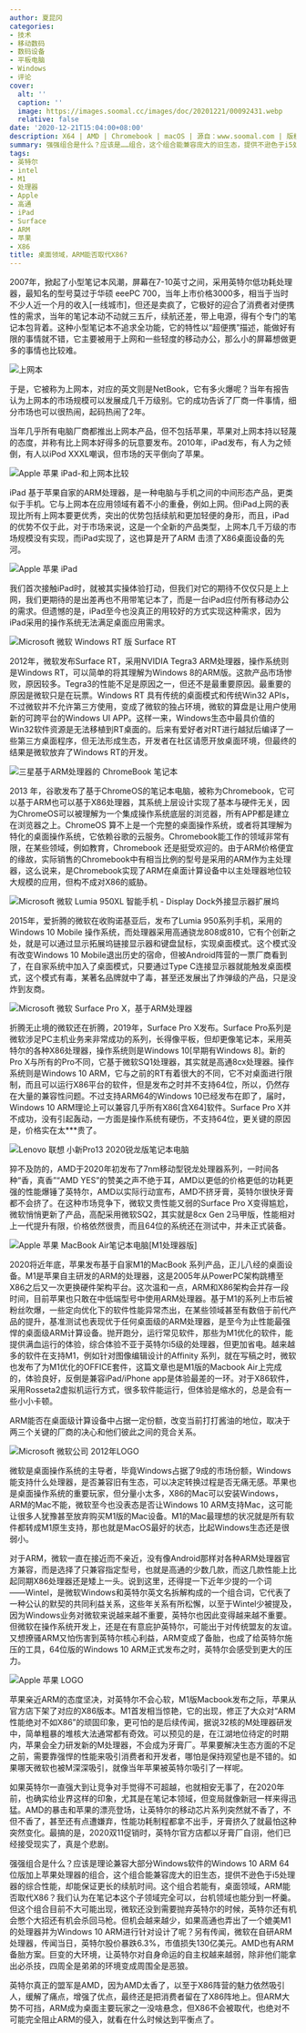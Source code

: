 ```yaml
---
author: 夏昆冈
categories:
- 技术
- 移动数码
- 数码设备
- 平板电脑
- Windows
- 评论
cover:
  alt: ''
  caption: ''
  image: https://images.soomal.cc/images/doc/20201221/00092431.webp
  relative: false
date: '2020-12-21T15:04:00+08:00'
description: X64 | AMD | Chromebook | macOS | 源自：www.soomal.com | 版权：原创 |  平均/总评分：07.78/179
summary: 强强组合是什么？应该是……组合，这个组合能兼容庞大的旧生态，提供不逊色于i5处理器的综合性能，却能保证更长的续航时间。这个组合若能有，桌面领域，ARM能否取代X86？我们认为在笔记本这个子领域完全可以，台机领域也能分到一杯羹。
tags:
- 英特尔
- intel
- M1
- 处理器
- Apple
- 高通
- iPad
- Surface
- ARM
- 苹果
- X86
title: 桌面领域，ARM能否取代X86?
---
```


2007年，掀起了小型笔记本风潮，屏幕在7-10英寸之间，采用英特尔低功耗处理器，最知名的型号莫过于华硕 eeePC 700，当年上市价格3000多，相当于当时不少人近一个月的收入[一线城市]，但还是卖疯了，它极好的迎合了消费者对便携性的需求，当年的笔记本动不动就三五斤，续航还差，带上电源，得有个专门的笔记本包背着。这种小型笔记本不追求全功能，它的特性以“超便携”描述，能做好有限的事情就不错，它主要被用于上网和一些轻度的移动办公，那么小的屏幕想做更多的事情也比较难。

![上网本](https://images.soomal.cc/images/doc/20090708/00002246.webp)




于是，它被称为上网本，对应的英文则是NetBook，它有多火爆呢？当年有报告认为上网本的市场规模可以发展成几千万级别。它的成功告诉了厂商一件事情，细分市场也可以很热闹，起码热闹了2年。

当年几乎所有电脑厂商都推出上网本产品，但不包括苹果，苹果对上网本持以轻蔑的态度，并称有比上网本好得多的玩意要发布。2010年，iPad发布，有人为之倾倒，有人以iPod XXXL嘲讽，但市场的天平倒向了苹果。

![Apple 苹果 iPad-和上网本比较](https://images.soomal.cc/images/doc/20100416/00005056.webp)




iPad 基于苹果自家的ARM处理器，是一种电脑与手机之间的中间形态产品，更类似于手机。它与上网本在应用领域有着不小的重叠，例如上网。但iPad上网的表现比所有上网本要更优秀，突出的优势包括续航和更加轻便的身形，而且，iPad的优势不仅于此，对于市场来说，这是一个全新的产品类型，上网本几千万级的市场规模没有实现，而iPad实现了，这也算是开了ARM 击溃了X86桌面设备的先河。

![Apple 苹果 iPad](https://images.soomal.cc/images/doc/20201221/00092426.webp)




我们首次接触iPad时，就被其实操体验打动，但我们对它的期待不仅仅只是上上网，我们更期待的是出差再也不用带笔记本了，而是一台iPad应付所有移动办公的需求。但遗憾的是，iPad至今也没真正的用较好的方式实现这种需求，因为iPad采用的操作系统无法满足桌面应用需求。

![Microsoft 微软 Windows RT 版 Surface RT](https://images.soomal.cc/images/doc/20201221/00092427.webp)




2012年，微软发布Surface RT，采用NVIDIA Tegra3 ARM处理器，操作系统则是Windows RT，可以简单的将其理解为Windows 8的ARM版。这款产品市场惨败，原因较多。Tegra3的性能不足是原因之一，但还不是最重要原因。最重要的原因是微软只是在玩票。Windows RT 具有传统的桌面模式和传统Win32 APIs，不过微软并不允许第三方使用，变成了微软的独占环境，微软的算盘是让用户使用新的可跨平台的Windows UI APP。这样一来，Windows生态中最具价值的Win32软件资源是无法移植到RT桌面的。后来有爱好者对RT进行越狱后编译了一些第三方桌面程序，但无法形成生态，开发者在社区请愿开放桌面环境，但最终的结果是微软放弃了Windows RT的开发。

![三星基于ARM处理器的 ChromeBook 笔记本](https://images.soomal.cc/images/doc/20201221/00092428.webp)




2013 年，谷歌发布了基于ChromeOS的笔记本电脑，被称为Chromebook，它可以基于ARM也可以基于X86处理器，其系统上层设计实现了基本与硬件无关，因为ChromeOS可以被理解为一个集成操作系统底层的浏览器，所有APP都是建立在浏览器之上。ChromeOS 算不上是一个完整的桌面操作系统，或者将其理解为特化的桌面操作系统，它依赖谷歌的云服务。Chromebook能工作的领域非常有限，在某些领域，例如教育，Chromebook 还是挺受欢迎的。由于ARM价格便宜的缘故，实际销售的Chromebook中有相当比例的型号是采用的ARM作为主处理器，这么说来，是Chromebook实现了ARM在桌面计算设备中以主处理器地位较大规模的应用，但构不成对X86的威胁。

![Microsoft 微软 Lumia 950XL 智能手机 - Display Dock外接显示器扩展坞](https://images.soomal.cc/images/doc/20201221/00092432.webp)




2015年，爱折腾的微软在收购诺基亚后，发布了Lumia 950系列手机，采用的Windows 10 Mobile 操作系统，而处理器采用高通骁龙808或810，它有个创新之处，就是可以通过显示拓展坞链接显示器和键盘鼠标，实现桌面模式。这个模式没有改变Windows 10 Mobile退出历史的宿命，但被Android阵营的一票厂商看到了，在自家系统中加入了桌面模式，只要通过Type C连接显示器就能触发桌面模式，这个模式有毒，某著名品牌就中了毒，甚至还发展出了炸弹级的产品，只是没炸到友商。

![Microsoft 微软 Surface Pro X，基于ARM处理器](https://images.soomal.cc/images/doc/20201221/00092429.webp)




折腾无止境的微软还在折腾，2019年，Surface Pro X发布。Surface Pro系列是微软涉足PC主机业务来非常成功的系列，长得像平板，但却更像笔记本，采用英特尔的各种X86处理器，操作系统则是Windows 10[早期有Windows 8]。新的Pro X与所有的Pro不同，它基于微软SQ1处理器，其实就是高通8cx处理器。操作系统则是Windows 10 ARM，它与之前的RT有着很大的不同，它不对桌面进行限制，而且可以运行X86平台的软件，但是发布之时并不支持64位，所以，仍然存在大量的兼容性问题。不过支持ARM64的Windows 10已经发布在即了，届时，Windows 10 ARM理论上可以兼容几乎所有X86[含X64]软件。Surface Pro X并不成功，没有引起轰动，一方面是操作系统有硬伤，不支持64位，更关键的原因是，价格实在太***贵了。

![Lenovo 联想 小新Pro13 2020锐龙版笔记本电脑](https://images.soomal.cc/images/doc/20200728/00090316.webp)




猝不及防的，AMD于2020年初发布了7nm移动型锐龙处理器系列，一时间各种“香，真香”“AMD YES”的赞美之声不绝于耳，AMD以更低的价格更低的功耗更强的性能爆锤了英特尔，AMD以实际行动宣布，AMD不挤牙膏，英特尔很快牙膏都不会挤了。在这种市场竞争下，微软又贵性能又弱的Surface Pro X变得尴尬，微软悄悄更新了产品，高配采用微软SQ2，其实就是8cx Gen 2马甲版，性能相对上一代提升有限，价格依然很贵，而且64位的系统还在测试中，并未正式装备。

![Apple 苹果 MacBook Air笔记本电脑[M1处理器版]](https://images.soomal.cc/images/doc/20201118/00091989.webp)




2020将近年底，苹果发布基于自家M1的MacBook 系列产品，正儿八经的桌面设备。M1是苹果自主研发的ARM的处理器，这是2005年从PowerPC架构跳槽至X86之后又一次更换硬件架构平台。这次温和一点，ARM和X86架构会并存一段时间，目前苹果也只敢在中低端型号中使用ARM处理器。基于M1的系列上市后被粉丝吹爆，一些定向优化下的软件性能异常杰出，在某些领域甚至有数倍于前代产品的提升，基准测试也表现优于任何桌面级的ARM处理器，是至今为止性能最强悍的桌面级ARM计算设备。抛开跑分，运行常见软件，那些为M1优化的软件，能提供满血运行的体验，综合体验不亚于英特尔i5级的处理器，但更加省电。越来越多的软件在支持M1，例如针对图像编辑设计的Affinity 系列，就在写稿之时，微软也发布了为M1优化的OFFICE套件，这篇文章也是M1版的Macbook Air上完成的，体验良好，反倒是兼容iPad/iPhone app是体验最差的一环。对于X86软件，采用Rosseta2虚拟机运行方式，很多软件能运行，但体验是缩水的，总是会有一些小小卡顿。

ARM能否在桌面级计算设备中占据一定份额，改变当前打打酱油的地位，取决于两三个关键的厂商的决心和他们彼此之间的竞合关系。

![Microsoft 微软公司 2012年LOGO](https://images.soomal.cc/images/doc/20130203/00027377.webp)




微软是桌面操作系统的主导者，毕竟Windows占据了9成的市场份额，Windows能支持什么处理器，是否兼容旧有生态，可以决定转换过程是否无痛无感。苹果也是桌面操作系统的重要玩家，但分量小太多，X86的Mac可以安装Windows，ARM的Mac不能，微软至今也没表态是否让Windows 10 ARM支持Mac，这可能让很多人犹豫甚至放弃购买M1版的Mac设备。M1的Mac最理想的状况就是所有软件都转成M1原生支持，那也就是MacOS最好的状态，比起Windows生态还是很弱小。

对于ARM，微软一直在接近而不亲近，没有像Android那样对各种ARM处理器官方兼容，而是选择了只兼容指定型号，也就是高通的少数几款，而这几款性能上比起同期X86处理器还是矮上一头。说到这里，还得提一下近年少提的一个词――Wintel，是微软Windows和英特尔英文名拆解构成的一个组合词，它代表了一种公认的默契的共同利益关系，这些年关系有所松懈，以至于Wintel少被提及，因为Windows业务对微软来说越来越不重要，英特尔也因此变得越来越不重要。但微软在操作系统开发上，还是在有意庇护英特尔，可能出于对传统盟友的友谊。又想撩骚ARM又怕伤害到英特尔核心利益，ARM变成了备胎，也成了给英特尔施压的工具，64位版的Windows 10 ARM正式发布之时，英特尔会感受到更大的压力。

![Apple 苹果 LOGO](https://images.soomal.cc/images/doc/20201221/00092430.webp)




苹果亲近ARM的态度坚决，对英特尔不会心软，M1版Macbook发布之际，苹果从官方店下架了对应的X86版本。M1首发相当惊艳，它的出现，修正了大众对“ARM性能绝对不如X86”的顽固印象，更可怕的是后续传闻，据说32核的M处理器研发中，简单粗暴的堆核大法通常都有奇效。可以预见的是，在江湖地位待定的时期内，苹果会全力研发新的M处理器，不会成为牙膏厂。苹果要解决生态方面的不足之前，需要靠强悍的性能来吸引消费者和开发者，哪怕是保持观望也是不错的。如果哪天微软也被M深深吸引，就像当年苹果被英特尔吸引了一样呢。

如果英特尔一直强大到让竞争对手觉得不可超越，也就相安无事了，在2020年前，也确实给业界这样的印象，尤其是在笔记本领域，但变局就像新冠一样来得迅猛。AMD的暴击和苹果的漂亮登场，让英特尔的移动芯片系列突然就不香了，不但不香了，甚至还有点遭嫌弃，性能功耗制程都拿不出手，牙膏挤久了就最怕这种突然变化。最搞的是，2020双11促销时，英特尔官方店都以牙膏厂自诩，他们已经接受现实了，真是个悲剧。

强强组合是什么？应该是理论兼容大部分Windows软件的Windows 10 ARM 64位版加上苹果处理器的组合，这个组合能兼容庞大的旧生态，提供不逊色于i5处理器的综合性能，却能保证更长的续航时间。这个组合若能有，桌面领域，ARM能否取代X86？我们认为在笔记本这个子领域完全可以，台机领域也能分到一杯羹。但这个组合目前不大可能出现，微软还没到需要抛弃英特尔的时候，英特尔还有机会憋个大招还有机会杀回马枪。但机会越来越少，如果高通也弄出了一个媲美M1的处理器并为Windows 10 ARM进行针对设计了呢？另有传闻，微软在自研ARM处理器，传闻当日，英特尔股价暴跌6.3%，市值损失130亿美元。AMD也有ARM备胎方案。巨变的大环境，让英特尔对自身命运的自主权越来越弱，除非他们能拿出必杀技，四周全是弟弟的环境变成周围全是恶狼。

英特尔真正的盟军是AMD，因为AMD太香了，以至于X86阵营的魅力依然吸引人，缓解了痛点，增强了优点，最终还是把消费者留在了X86阵地上。但ARM大势不可挡，ARM成为桌面主要玩家之一没啥悬念，但X86不会被取代，也绝对不可能完全阻止ARM的侵入，就看在什么时候达到平衡点了。